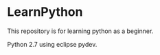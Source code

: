 LearnPython
===========

This repository is for learning python as a beginner.

Python 2.7 using eclipse pydev.
